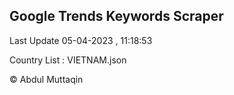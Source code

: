 

## Google Trends Keywords Scraper 
 
Last Update 05-04-2023 , 11:18:53

Country List :
VIETNAM.json



© Abdul Muttaqin 
